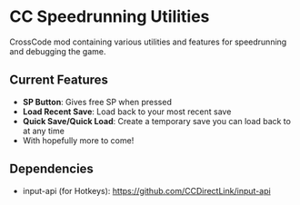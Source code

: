 # CC Speedrunning Utilities
 CrossCode mod containing various utilities and features for speedrunning and debugging the game.

## Current Features
- **SP Button**: Gives free SP when pressed
- **Load Recent Save**: Load back to your most recent save
- **Quick Save/Quick Load**: Create a temporary save you can load back to at any time
- With hopefully more to come!

## Dependencies
- input-api (for Hotkeys): https://github.com/CCDirectLink/input-api
